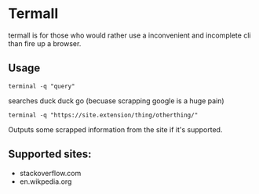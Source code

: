 # Termall
termall is for those who would rather use a inconvenient and incomplete cli than fire up a browser.
## Usage
`terminal -q "query"`

searches duck duck go (becuase scrapping google is a huge pain) 

`terminal -q "https://site.extension/thing/otherthing/"`

Outputs some scrapped information from the site if it's supported. 


## Supported sites:
- stackoverflow.com
- en.wikpedia.org

